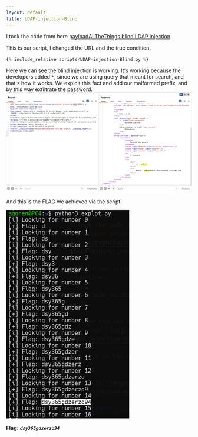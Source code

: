 ```yaml
---
layout: default
title: LDAP-injection-Blind
---
```


I took the code from here [payloadAllTheThings blind LDAP injection](https://github.com/swisskyrepo/PayloadsAllTheThings/tree/master/LDAP%20Injection#special-blind-ldap-injection).

This is our script, I changed the URL and the true condition.
```py
{% include_relative scripts/LDAP-injection-Blind.py %}
```

Here we can see the blind injection is working.
It's working because the developers added `*`, since we are using query that meant for search, and that's how it works.
We exploit this fact and add our malformed prefix, and by this way exfiltrate the password.
![achieve flag](./images/LDAP-injection-Blind_achieve_flag.png)

And this is the FLAG we achieved via the script

![FLAG](./images/LDAP-injection-Blind_FLAG.png)

**Flag:** **_`dsy365gdzerzo94`_**